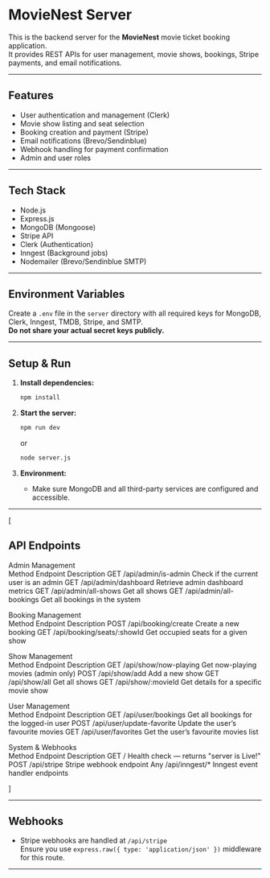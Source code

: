 # MovieNest Server

This is the backend server for the **MovieNest** movie ticket booking application.  
It provides REST APIs for user management, movie shows, bookings, Stripe payments, and email notifications.

---

## Features

- User authentication and management (Clerk)
- Movie show listing and seat selection
- Booking creation and payment (Stripe)
- Email notifications (Brevo/Sendinblue)
- Webhook handling for payment confirmation
- Admin and user roles

---

## Tech Stack

- Node.js
- Express.js
- MongoDB (Mongoose)
- Stripe API
- Clerk (Authentication)
- Inngest (Background jobs)
- Nodemailer (Brevo/Sendinblue SMTP)

---

## Environment Variables

Create a `.env` file in the `server` directory with all required keys for MongoDB, Clerk, Inngest, TMDB, Stripe, and SMTP.  
**Do not share your actual secret keys publicly.**

---

## Setup & Run

1. **Install dependencies:**
   ```bash
   npm install
   ```

2. **Start the server:**
   ```bash
   npm run dev
   ```
   or
   ```bash
   node server.js
   ```

3. **Environment:**
   - Make sure MongoDB and all third-party services are configured and accessible.

---

[

## API Endpoints
Admin Management		
Method	Endpoint	Description
GET	/api/admin/is-admin	Check if the current user is an admin
GET	/api/admin/dashboard	Retrieve admin dashboard metrics
GET	/api/admin/all-shows	Get all shows
GET	/api/admin/all-bookings	Get all bookings in the system
		
Booking Management		
Method	Endpoint	Description
POST	/api/booking/create	Create a new booking
GET	/api/booking/seats/:showId	Get occupied seats for a given show
		
Show Management		
Method	Endpoint	Description
GET	/api/show/now-playing	Get now-playing movies (admin only)
POST	/api/show/add	Add a new show
GET	/api/show/all	Get all shows
GET	/api/show/:movieId	Get details for a specific movie show
		
User Management		
Method	Endpoint	Description
GET	/api/user/bookings	Get all bookings for the logged-in user
POST	/api/user/update-favorite	Update the user’s favourite movies
GET	/api/user/favorites	Get the user’s favourite movies list
		
System & Webhooks		
Method	Endpoint	Description
GET	/	Health check — returns "server is Live!"
POST	/api/stripe	Stripe webhook endpoint
Any	/api/inngest/*	Inngest event handler endpoints
		

]

---

## Webhooks

- Stripe webhooks are handled at `/api/stripe`  
  Ensure you use `express.raw({ type: 'application/json' })` middleware for this route.

---

